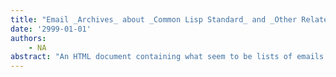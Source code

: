 ```yaml
---
title: "Email _Archives_ about _Common Lisp Standard_ and _Other Related Topics_"
date: '2999-01-01'
authors: 
    - NA
abstract: "An HTML document containing what seem to be lists of emails from between 1969 and 1997."
---
```


